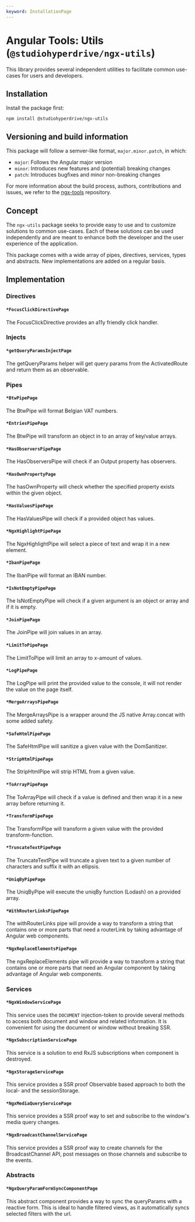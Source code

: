 ```yaml
---
keyword: InstallationPage
---
```


# Angular Tools: Utils (`@studiohyperdrive/ngx-utils`)

This library provides several independent utilities to facilitate common use-cases for users and developers.

## Installation

Install the package first:

```shell
npm install @studiohyperdrive/ngx-utils
```

## Versioning and build information

This package will follow a semver-like format, `major.minor.patch`, in which:

- `major`: Follows the Angular major version
- `minor`: Introduces new features and (potential) breaking changes
- `patch`: Introduces bugfixes and minor non-breaking changes

For more information about the build process, authors, contributions and issues, we refer to the [ngx-tools](https://github.com/studiohyperdrive/ngx-tools) repository.

## Concept

The `ngx-utils` package seeks to provide easy to use and to customize solutions to common use-cases. Each of these solutions can be used independently and are meant to enhance both the developer and the user experience of the application.

This package comes with a wide array of pipes, directives, services, types and abstracts. New implementations are added on a regular basis.

## Implementation

### Directives

#### `*FocusClickDirectivePage`

The FocusClickDirective provides an a11y friendly click handler.

### Injects

#### `*getQueryParamsInjectPage`

The getQueryParams helper will get query params from the ActivatedRoute and return them as an observable.

### Pipes

#### `*BtwPipePage`

The BtwPipe will format Belgian VAT numbers.

#### `*EntriesPipePage`

The BtwPipe will transform an object in to an array of key/value arrays.

#### `*HasObserversPipePage`

The HasObserversPipe will check if an Output property has observers.

#### `*HasOwnPropertyPage`

The hasOwnProperty will check whether the specified property exists within the given object.

#### `*HasValuesPipePage`

The HasValuesPipe will check if a provided object has values.

#### `*NgxHighlightPipePage`

The NgxHighlightPipe will select a piece of text and wrap it in a new element.

#### `*IbanPipePage`

The IbanPipe will format an IBAN number.

#### `*IsNotEmptyPipePage`

The IsNotEmptyPipe will check if a given argument is an object or array and if it is empty.

#### `*JoinPipePage`

The JoinPipe will join values in an array.

#### `*LimitToPipePage`

The LimitToPipe will limit an array to x-amount of values.

#### `*LogPipePage`

The LogPipe will print the provided value to the console, it will not render the value on the page itself.

#### `*MergeArraysPipePage`

The MergeArraysPipe is a wrapper around the JS native Array.concat with some added safety.

#### `*SafeHtmlPipePage`

The SafeHtmlPipe will sanitize a given value with the DomSanitizer.

#### `*StripHtmlPipePage`

The StripHtmlPipe will strip HTML from a given value.

#### `*ToArrayPipePage`

The ToArrayPipe will check if a value is defined and then wrap it in a new array before returning it.

#### `*TransformPipePage`

The TransformPipe will transform a given value with the provided transform-function.

#### `*TruncateTextPipePage`

The TruncateTextPipe will truncate a given text to a given number of characters and suffix it with an ellipsis.

#### `*UniqByPipePage`

The UniqByPipe will execute the uniqBy function (Lodash) on a provided array.

#### `*WithRouterLinksPipePage`

The withRouterLinks pipe will provide a way to transform a string that contains one or more parts that need a routerLink by taking advantage of Angular web components.

#### `*NgxReplaceElementsPipePage`

The ngxReplaceElements pipe will provide a way to transform a string that contains one or more parts that need an Angular component by taking advantage of Angular web components.

### Services

#### `*NgxWindowServicePage`

This service uses the `DOCUMENT` injection-token to provide several methods to access both document and window and related information.
It is convenient for using the document or window without breaking SSR.

#### `*NgxSubscriptionServicePage`

This service is a solution to end RxJS subscriptions when component is destroyed.

#### `*NgxStorageServicePage`

This service provides a SSR proof Observable based approach to both the local- and the sessionStorage.

#### `*NgxMediaQueryServicePage`

This service provides a SSR proof way to set and subscribe to the window's media query changes.

#### `*NgxBroadcastChannelServicePage`

This service provides a SSR proof way to create channels for the BroadcastChannel API, post messages on those channels and subscribe to the events.

### Abstracts

#### `*NgxQueryParamFormSyncComponentPage`

This abstract component provides a way to sync the queryParams with a reactive form. This is ideal to handle filtered views, as it automatically syncs selected filters with the url.
